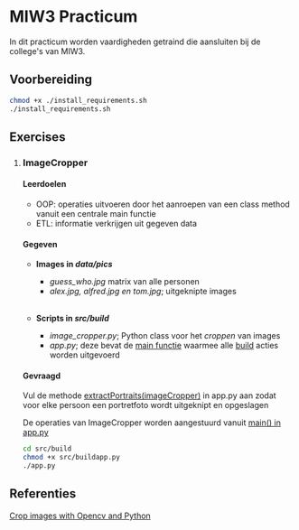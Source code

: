 MIW3 Practicum
==============================
In dit practicum worden vaardigheden getraind die aansluiten bij de college's van MIW3.

## Voorbereiding

```bash
chmod +x ./install_requirements.sh
./install_requirements.sh
```

## Exercises

<ol>

<li>

### ImageCropper

#### Leerdoelen
<ul>
<li>OOP: operaties uitvoeren door het aanroepen van een class method vanuit een centrale main functie</li>
<li>ETL: informatie verkrijgen uit gegeven data</li>
</ul>

#### Gegeven

<ul>

<li>

**Images in <i>data/pics</i>**  
- <i>guess_who.jpg</i> matrix van alle personen
- <i>alex.jpg, alfred.jpg en tom.jpg</i>; uitgeknipte images
</li><br>

<li>

**Scripts in <i>src/build</i>** 
- <i>image_cropper.py</i>; Python class voor het <i>croppen</i> van images
- <i>app.py</i>; deze bevat de <u>main functie</u> waarmee alle <u>build</u> acties worden uitgevoerd
</li>

</ul>

#### Gevraagd

<p>Vul de methode <u>extractPortraits(imageCropper)</u> in app.py aan zodat voor elke persoon een portretfoto wordt uitgeknipt en opgeslagen

De operaties van ImageCropper worden aangestuurd vanuit <u>main() in app.py</u> 
```bash
cd src/build
chmod +x src/buildapp.py
./app.py
````

</p>

</li>

</ol>

## Referenties
[Crop images with Opencv and Python](https://www.youtube.com/watch?v=r-pp7flMoQA)